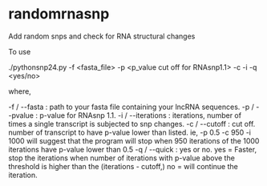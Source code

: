 randomrnasnp
============

Add random snps and check for RNA structural changes

To use 

./pythonsnp24.py -f <fasta_file> -p <p_value cut off for RNAsnp1.1> -c <cutoff> -i <iterations> -q <yes/no>

where,

-f / --fasta : path to your fasta file containing your lncRNA sequences.
-p / --pvalue : p-value for RNAsnp 1.1.
-i / --iterations : iterations, number of times a single transcript is subjected to snp changes.
-c / --cutoff : cut off. number of transcript to have p-value lower than listed. ie, -p 0.5 -c 950 -i 1000 will suggest that 
                the program will stop when 950 iterations of the 1000 iterations have p-value lower than 0.5
-q / --quick : yes or no. 
                yes = Faster, stop the iterations when number of iterations with p-value above the threshold is
                higher than the (iterations - cutoff,)
                no = will continue the iteration. 
                




